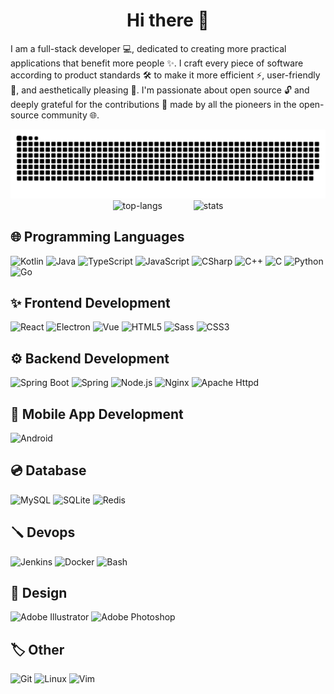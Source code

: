 <div align="center">
  <h1>Hi there 👋</h1>
</div>

I am a full-stack developer 💻, dedicated to creating more practical applications that benefit more people ✨. I craft every piece of software according to product standards 🛠️ to make it more efficient ⚡, user-friendly 🤝, and aesthetically pleasing 🎨. I'm passionate about open source 🔓 and deeply grateful for the contributions 🚀 made by all the pioneers in the open-source community 🌐.

<picture>
  <source media="(prefers-color-scheme: dark)" srcset="https://raw.githubusercontent.com/FatttSnake/FatttSnake/snake/github-contribution-grid-snake-dark.svg" />
  <source media="(prefers-color-scheme: light)" srcset="https://raw.githubusercontent.com/FatttSnake/FatttSnake/snake/github-contribution-grid-snake.svg" />
  <img alt="github-snake" src="https://raw.githubusercontent.com/FatttSnake/FatttSnake/snake/github-contribution-grid-snake.svg" />
</picture>

<div align="center">
  <picture>
    <source media="(prefers-color-scheme: dark)" srcset="https://github-readme-stats.vercel.app/api/top-langs?username=FatttSnake&layout=compact&theme=github_dark_dimmed" />
    <source media="(prefers-color-scheme: light)" srcset="https://github-readme-stats.vercel.app/api/top-langs?username=FatttSnake&layout=compact" />
    <img alt="top-langs" src="https://github-readme-stats.vercel.app/api/top-langs?username=FatttSnake&layout=compact" />
  </picture>
&ensp;&ensp;&ensp;&ensp;&ensp;&ensp;
  <picture>
    <source media="(prefers-color-scheme: dark)" srcset="https://github-readme-stats.vercel.app/api?username=FatttSnake&show_icons&hide=contribs&theme=github_dark_dimmed" />
    <source media="(prefers-color-scheme: light)" srcset="https://github-readme-stats.vercel.app/api?username=FatttSnake&show_icons&hide=contribs" />
    <img alt="stats" src="https://github-readme-stats.vercel.app/api?username=FatttSnake&show_icons&hide=contribs" />
  </picture>
</div>

## 🌐 Programming Languages

![Kotlin](https://img.shields.io/badge/Kotlin-7F52FF?style=flat-square&logo=kotlin&logoColor=white)
![Java](https://img.shields.io/badge/Java-000000?style=flat-square&logo=openjdk&logoColor=white)
![TypeScript](https://img.shields.io/badge/TypeScript-3178C6?style=flat-square&logo=typescript&logoColor=white)
![JavaScript](https://img.shields.io/badge/JavaScript-F7DF1E?style=flat-square&logo=javascript&logoColor=white)
![CSharp](https://img.shields.io/badge/CSharp-99CC00?style=flat-square&logo=sharp&logoColor=white)
![C++](https://img.shields.io/badge/C++-00599C?style=flat-square&logo=cplusplus&logoColor=white)
![C](https://img.shields.io/badge/C-A8B9CC?style=flat-square&logo=c&logoColor=white)
![Python](https://img.shields.io/badge/Python-3776AB?style=flat-square&logo=python&logoColor=white)
![Go](https://img.shields.io/badge/Go-00ADD8?style=flat-square&logo=go&logoColor=white)

## ✨ Frontend Development

![React](https://img.shields.io/badge/React-61DAFB?style=flat-square&logo=react&logoColor=white)
![Electron](https://img.shields.io/badge/Electron-47848F?style=flat-square&logo=electron&logoColor=white)
![Vue](https://img.shields.io/badge/Vue-4FC08D?style=flat-square&logo=vuedotjs&logoColor=white)
![HTML5](https://img.shields.io/badge/HTML5-E34F26?style=flat-square&logo=html5&logoColor=white)
![Sass](https://img.shields.io/badge/Sass-CC6699?style=flat-square&logo=sass&logoColor=white)
![CSS3](https://img.shields.io/badge/CSS3-1572B6?style=flat-square&logo=css3&logoColor=white)

## ⚙️ Backend Development

![Spring Boot](https://img.shields.io/badge/Spring%20Boot-6DB33F?style=flat-square&logo=spring&logoColor=white)
![Spring](https://img.shields.io/badge/Spring-6DB33F?style=flat-square&logo=spring&logoColor=white)
![Node.js](https://img.shields.io/badge/Node.js-5FA04E?style=flat-square&logo=nodedotjs&logoColor=white)
![Nginx](https://img.shields.io/badge/Nginx-009639?style=flat-square&logo=nginx&logoColor=white)
![Apache Httpd](https://img.shields.io/badge/Apache%20Httpd-D22128?style=flat-square&logo=apache&logoColor=white)

## 📱 Mobile App Development

![Android](https://img.shields.io/badge/Android-34A853?style=flat-square&logo=android&logoColor=white)

## 💿 Database

![MySQL](https://img.shields.io/badge/MySQL-4479A1?style=flat-square&logo=mysql&logoColor=white)
![SQLite](https://img.shields.io/badge/SQLite-003B57?style=flat-square&logo=sqlite&logoColor=white)
![Redis](https://img.shields.io/badge/Redis-FF4438?style=flat-square&logo=redis&logoColor=white)

## 🪛 Devops

![Jenkins](https://img.shields.io/badge/Jenkins-D24939?style=flat-square&logo=jenkins&logoColor=white)
![Docker](https://img.shields.io/badge/Docker-2496ED?style=flat-square&logo=docker&logoColor=white)
![Bash](https://img.shields.io/badge/Bash-4EAA25?style=flat-square&logo=gnubash&logoColor=white)

## 🎨 Design

![Adobe Illustrator](https://img.shields.io/badge/Adobe%20Illustrator-FF9A00?style=flat-square&logo=adobeillustrator&logoColor=white)
![Adobe Photoshop](https://img.shields.io/badge/Adobe%20Photoshop-31A8FF?style=flat-square&logo=adobephotoshop&logoColor=white)

## 🏷️ Other

![Git](https://img.shields.io/badge/Git-F05032?style=flat-square&logo=git&logoColor=white)
![Linux](https://img.shields.io/badge/Linux-FCC624?style=flat-square&logo=linux&logoColor=white)
![Vim](https://img.shields.io/badge/Vim-019733?style=flat-square&logo=vim&logoColor=white)

